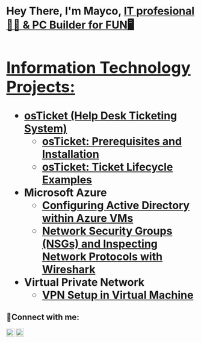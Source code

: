 <h1> Hey There, I'm Mayco, <a href="[https://www.linkedin.com/in/mayco-p-299226169/]">IT profesional👨‍💻 & PC Builder for FUN🖥️
 

<h2>  Information Technology Projects:</h2>

- <b> osTicket (Help Desk Ticketing System) </b>
  - [osTicket: Prerequisites and Installation](https://github.com/Mx-PF/osticket-prereqs)
  - [osTicket: Ticket Lifecycle Examples](https://github.com/Mx-PF/ticket-lifecycle)
- <b>Microsoft Azure</b>
  - [Configuring Active Directory within Azure VMs](https://github.com/Mx-PF/configure-ad)
  - [Network Security Groups (NSGs) and Inspecting Network Protocols with Wireshark](https://github.com/Mx-PF/azure-network-protocols)
- <b>Virtual Private Network</b>
  - [VPN Setup in Virtual Machine ](https://github.com/Mx-PF/VPN-setup)

<h2>📲Connect with me:</h2>

[<img align="left" alt="Mike | LinkedIn" width="22px" src="https://cdn.jsdelivr.net/npm/simple-icons@v3/icons/linkedin.svg" />][Linkedin]

[<img align="left" alt="Mike | Course Careers" width="22px" src="https://coursereport-s3-production.global.ssl.fastly.net/uploads/school/logo/875/original/Logo_sail.png" />][Course Careers]

[Linkedin]:https://www.linkedin.com/in/mayco-p-299226169/ 

[Course Careers]:https://profile.coursecareers.com/it/mayco.petitfere
